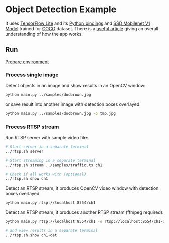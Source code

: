 # Object Detection Example

It uses [TensorFlow Lite](https://www.tensorflow.org/lite) and its [Python bindings](https://www.tensorflow.org/lite/guide/python) and [SSD Mobilenet V1 Model](https://iq.opengenus.org/ssd-mobilenet-v1-architecture/) trained for [COCO](https://cocodataset.org/#home) dataset. There is a [useful article](https://towardsdatascience.com/using-tensorflow-lite-for-object-detection-2a0283f94aed) giving an overall understanding of how the app works.

## Run

[Prepare environment](../README.md#prepare-python-3-8)

### Process single image

Detect objects in an image and show results in an OpenCV window:

```bash
python main.py ../samples/docbrown.jpg
```

or save result into another image with detection boxes overlayed:

```bash
python main.py ../samples/docbrown.jpg -o tmp.jpg
```

### Process RTSP stream

Run RTSP server with sample video file:

```bash
# Start server in a separate terminal
../rtsp.sh server

# Start streaming in a separate terminal
../rtsp.sh stream ../samples/traffic.ts ch1

# Check if all works with (optional)
../rtsp.sh show ch1
```

Detect an RTSP stream, it produces OpenCV video window with detection boxes overlayed:

```bash
python main.py rtsp://localhost:8554/ch1
```

Detect an RTSP stream, it produces another RTSP stream (ffmpeg required):

```bash
python main.py rtsp://localhost:8554/ch1 -o rtsp://localhost:8554/ch1-det

# and view results in a separate terminal
../rtsp.sh show ch1-det
```

